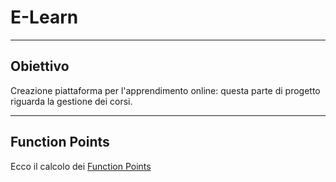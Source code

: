 # E-Learn
---
## Obiettivo
Creazione piattaforma per l'apprendimento online: questa parte di progetto riguarda la gestione dei corsi.

---
## Function Points

Ecco il calcolo dei [Function Points](https://docs.google.com/spreadsheets/d/1ryx3F_NiHmsW5mLbMu_v4sScctos5u7DAN07E2CvtjU/edit?usp=sharing)
